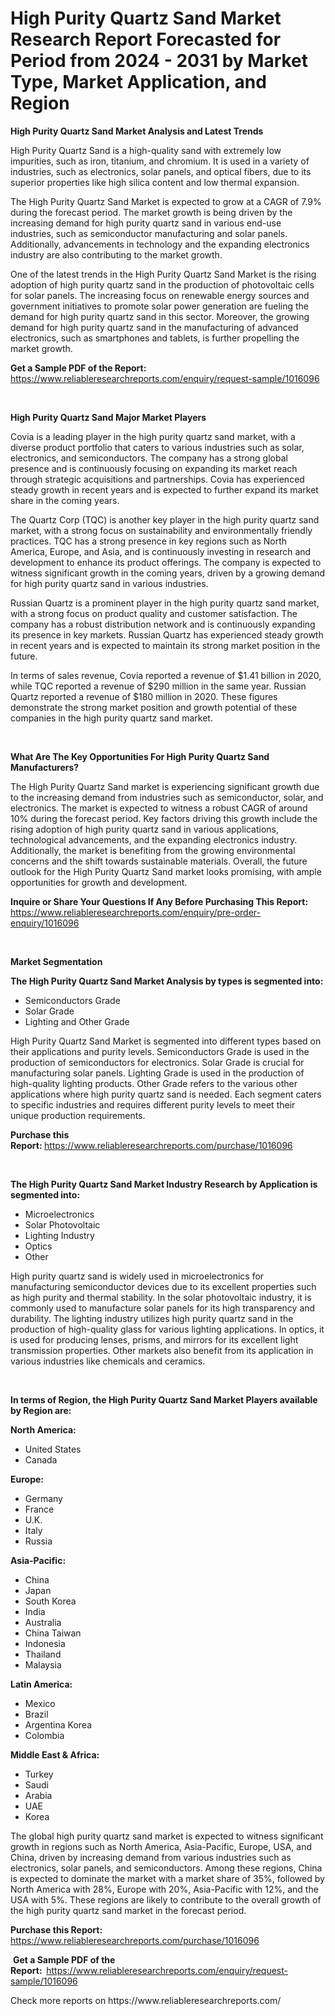 <p><h1>High Purity Quartz Sand Market Research Report Forecasted for Period from 2024 -  2031 by Market Type, Market Application, and Region</h1></p><p><strong>High Purity Quartz Sand Market Analysis and Latest Trends</strong></p>
<p><p>High Purity Quartz Sand is a high-quality sand with extremely low impurities, such as iron, titanium, and chromium. It is used in a variety of industries, such as electronics, solar panels, and optical fibers, due to its superior properties like high silica content and low thermal expansion.</p><p>The High Purity Quartz Sand Market is expected to grow at a CAGR of 7.9% during the forecast period. The market growth is being driven by the increasing demand for high purity quartz sand in various end-use industries, such as semiconductor manufacturing and solar panels. Additionally, advancements in technology and the expanding electronics industry are also contributing to the market growth.</p><p>One of the latest trends in the High Purity Quartz Sand Market is the rising adoption of high purity quartz sand in the production of photovoltaic cells for solar panels. The increasing focus on renewable energy sources and government initiatives to promote solar power generation are fueling the demand for high purity quartz sand in this sector. Moreover, the growing demand for high purity quartz sand in the manufacturing of advanced electronics, such as smartphones and tablets, is further propelling the market growth.</p></p>
<p><strong>Get a Sample PDF of the Report:&nbsp;</strong> <a href="https://www.reliableresearchreports.com/enquiry/request-sample/1016096">https://www.reliableresearchreports.com/enquiry/request-sample/1016096</a></p>
<p>&nbsp;</p>
<p><strong>High Purity Quartz Sand Major Market Players</strong></p>
<p><p>Covia is a leading player in the high purity quartz sand market, with a diverse product portfolio that caters to various industries such as solar, electronics, and semiconductors. The company has a strong global presence and is continuously focusing on expanding its market reach through strategic acquisitions and partnerships. Covia has experienced steady growth in recent years and is expected to further expand its market share in the coming years.</p><p>The Quartz Corp (TQC) is another key player in the high purity quartz sand market, with a strong focus on sustainability and environmentally friendly practices. TQC has a strong presence in key regions such as North America, Europe, and Asia, and is continuously investing in research and development to enhance its product offerings. The company is expected to witness significant growth in the coming years, driven by a growing demand for high purity quartz sand in various industries.</p><p>Russian Quartz is a prominent player in the high purity quartz sand market, with a strong focus on product quality and customer satisfaction. The company has a robust distribution network and is continuously expanding its presence in key markets. Russian Quartz has experienced steady growth in recent years and is expected to maintain its strong market position in the future.</p><p>In terms of sales revenue, Covia reported a revenue of $1.41 billion in 2020, while TQC reported a revenue of $290 million in the same year. Russian Quartz reported a revenue of $180 million in 2020. These figures demonstrate the strong market position and growth potential of these companies in the high purity quartz sand market.</p></p>
<p>&nbsp;</p>
<p><strong>What Are The Key Opportunities For High Purity Quartz Sand Manufacturers?</strong></p>
<p><p>The High Purity Quartz Sand market is experiencing significant growth due to the increasing demand from industries such as semiconductor, solar, and electronics. The market is expected to witness a robust CAGR of around 10% during the forecast period. Key factors driving this growth include the rising adoption of high purity quartz sand in various applications, technological advancements, and the expanding electronics industry. Additionally, the market is benefiting from the growing environmental concerns and the shift towards sustainable materials. Overall, the future outlook for the High Purity Quartz Sand market looks promising, with ample opportunities for growth and development.</p></p>
<p><strong>Inquire or Share Your Questions If Any Before Purchasing This Report:</strong> <a href="https://www.reliableresearchreports.com/enquiry/pre-order-enquiry/1016096">https://www.reliableresearchreports.com/enquiry/pre-order-enquiry/1016096</a></p>
<p>&nbsp;</p>
<p><strong>Market Segmentation</strong></p>
<p><strong>The High Purity Quartz Sand Market Analysis by types is segmented into:</strong></p>
<p><ul><li>Semiconductors Grade</li><li>Solar Grade</li><li>Lighting and Other Grade</li></ul></p>
<p><p>High Purity Quartz Sand Market is segmented into different types based on their applications and purity levels. Semiconductors Grade is used in the production of semiconductors for electronics. Solar Grade is crucial for manufacturing solar panels. Lighting Grade is used in the production of high-quality lighting products. Other Grade refers to the various other applications where high purity quartz sand is needed. Each segment caters to specific industries and requires different purity levels to meet their unique production requirements.</p></p>
<p><strong>Purchase this Report:&nbsp;</strong><a href="https://www.reliableresearchreports.com/purchase/1016096">https://www.reliableresearchreports.com/purchase/1016096</a></p>
<p>&nbsp;</p>
<p><strong>The High Purity Quartz Sand Market Industry Research by Application is segmented into:</strong></p>
<p><ul><li>Microelectronics</li><li>Solar Photovoltaic</li><li>Lighting Industry</li><li>Optics</li><li>Other</li></ul></p>
<p><p>High purity quartz sand is widely used in microelectronics for manufacturing semiconductor devices due to its excellent properties such as high purity and thermal stability. In the solar photovoltaic industry, it is commonly used to manufacture solar panels for its high transparency and durability. The lighting industry utilizes high purity quartz sand in the production of high-quality glass for various lighting applications. In optics, it is used for producing lenses, prisms, and mirrors for its excellent light transmission properties. Other markets also benefit from its application in various industries like chemicals and ceramics.</p></p>
<p>&nbsp;</p>
<p><strong>In terms of Region, the High Purity Quartz Sand Market Players available by Region are:</strong></p>
<p>
    <p> <strong> North America: </strong>
        <ul>
            <li>United States</li>
            <li>Canada</li>
        </ul>
        </p> 
    <p> <strong> Europe: </strong>
        <ul>
            <li>Germany</li>
            <li>France</li>
            <li>U.K.</li>
            <li>Italy</li>
            <li>Russia</li>
        </ul>
        </p> 
    <p> <strong> Asia-Pacific: </strong>
        <ul>
            <li>China</li>
            <li>Japan</li>
            <li>South Korea</li>
            <li>India</li>
            <li>Australia</li>
            <li>China Taiwan</li>
            <li>Indonesia</li>
            <li>Thailand</li>
            <li>Malaysia</li>
        </ul>
        </p> 
    <p> <strong> Latin America: </strong>
        <ul>
            <li>Mexico</li>
            <li>Brazil</li>
            <li>Argentina Korea</li>
            <li>Colombia</li>
        </ul>
        </p> 
    <p> <strong> Middle East & Africa: </strong>
        <ul>
            <li>Turkey</li>
            <li>Saudi</li>
            <li>Arabia</li>
            <li>UAE</li>
            <li>Korea</li>
        </ul>
    </p>
    </p>
<p><p>The global high purity quartz sand market is expected to witness significant growth in regions such as North America, Asia-Pacific, Europe, USA, and China, driven by increasing demand from various industries such as electronics, solar panels, and semiconductors. Among these regions, China is expected to dominate the market with a market share of 35%, followed by North America with 28%, Europe with 20%, Asia-Pacific with 12%, and the USA with 5%. These regions are likely to contribute to the overall growth of the high purity quartz sand market in the forecast period.</p></p>
<p><strong>Purchase this Report: </strong><a href="https://www.reliableresearchreports.com/purchase/1016096">https://www.reliableresearchreports.com/purchase/1016096</a></p>
<p>&nbsp;<strong>Get a Sample PDF of the Report:&nbsp;&nbsp;</strong><a href="https://www.reliableresearchreports.com/enquiry/request-sample/1016096">https://www.reliableresearchreports.com/enquiry/request-sample/1016096</a></p>
<p><strong></strong></p>
<p>Check more reports on https://www.reliableresearchreports.com/</p>